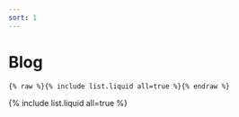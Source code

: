 ```yaml
---
sort: 1
---
```


# Blog

```
{% raw %}{% include list.liquid all=true %}{% endraw %}
```

{% include list.liquid all=true %}
